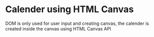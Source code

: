 # Calender using HTML Canvas

DOM is only used for user input and creating canvas, the calender is created inside the canvas using HTML Canvas API